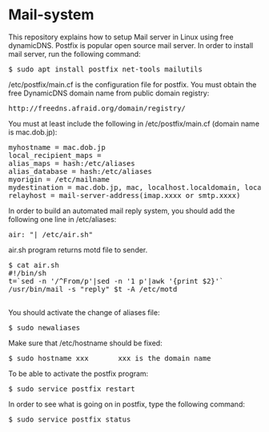 # Mail-system
This repository explains how to setup Mail server in Linux using free dynamicDNS.
Postfix is popular open source mail server. In order to install mail server, run the following command:
<pre>
$ sudo apt install postfix net-tools mailutils
</pre>
/etc/postfix/main.cf is the configuration file for postfix.
You must obtain the free DynamicDNS domain name from public domain registry:
<pre>
http://freedns.afraid.org/domain/registry/
</pre>
You must at least include the following in /etc/postfix/main.cf (domain name is mac.dob.jp):
<pre>
myhostname = mac.dob.jp
local_recipient_maps =
alias_maps = hash:/etc/aliases
alias_database = hash:/etc/aliases
myorigin = /etc/mailname
mydestination = mac.dob.jp, mac, localhost.localdomain, localhost
relayhost = mail-server-address(imap.xxxx or smtp.xxxx)
</pre>
In order to build an automated mail reply system, you should add the following one line in /etc/aliases:
<pre>
air: "| /etc/air.sh"
</pre>
air.sh program returns motd file to sender.
<pre>
$ cat air.sh
#!/bin/sh
t=`sed -n '/^From/p'|sed -n '1 p'|awk '{print $2}'`
/usr/bin/mail -s "reply" $t -A /etc/motd </dev/null
</pre>
</pre>
You should activate the change of aliases file:
<pre>
$ sudo newaliases
</pre>
Make sure that /etc/hostname should be fixed:
<pre>
$ sudo hostname xxx       xxx is the domain name
</pre>
To be able to activate the postfix program:
<pre>
$ sudo service postfix restart
</pre>
In order to see what is going on in postfix, type the following command:
<pre>
$ sudo service postfix status
</pre>
